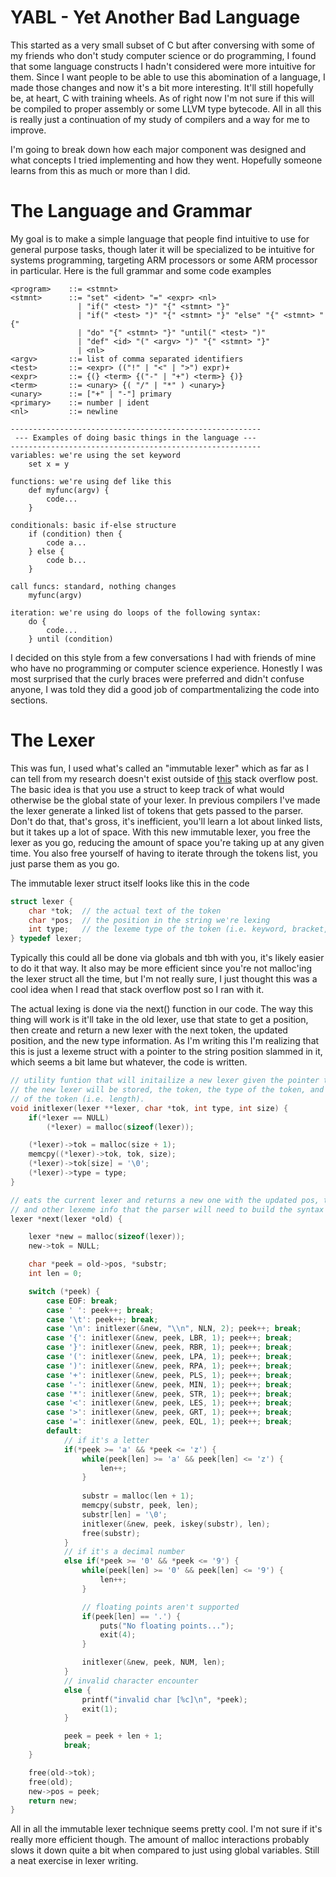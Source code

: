 # YABL - Yet Another Bad Language

This started as a very small subset of C
but after conversing with some of my friends who don't study computer science or do programming, I found that some language constructs I hadn't considered were more intuitive
for them. Since I want people to be able to use this abomination of a language, I made those changes and now it's a bit more interesting. It'll still hopefully be, at heart, C with training wheels. As of right now I'm not sure if this will be compiled to proper assembly or some LLVM type bytecode. All in all this is really just a continuation of my study of compilers and a way for me to improve.

I'm going to break down how each major component was designed and what concepts I tried implementing and how they went. Hopefully someone learns from this as much or more than I
did.

# The Language and Grammar

My goal is to make a simple language that people find intuitive to use for general purpose tasks, though later it will be specialized to be intuitive for systems programming, targeting ARM processors or some ARM processor in particular. Here is the full grammar and some code examples

```
<program>    ::= <stmnt>
<stmnt>      ::= "set" <ident> "=" <expr> <nl>
               | "if(" <test> ")" "{" <stmnt> "}" 
               | "if(" <test> ")" "{" <stmnt> "}" "else" "{" <stmnt> "{"
               | "do" "{" <stmnt> "}" "until(" <test> ")"
               | "def" <id> "(" <argv> ")" "{" <stmnt> "}"
               | <nl>
<argv>       ::= list of comma separated identifiers
<test>       ::= <expr> (("!" | "<" | ">") expr)+
<expr>       ::= {(} <term> {("-" | "+") <term>} {)}
<term>       ::= <unary> {( "/" | "*" ) <unary>}
<unary>      ::= ["+" | "-"] primary
<primary>    ::= number | ident
<nl>         ::= newline

--------------------------------------------------------
 --- Examples of doing basic things in the language ---
--------------------------------------------------------
variables: we're using the set keyword
    set x = y

functions: we're using def like this
    def myfunc(argv) {
        code...
    }

conditionals: basic if-else structure
    if (condition) then {
        code a...
    } else {
        code b...
    }

call funcs: standard, nothing changes
    myfunc(argv)

iteration: we're using do loops of the following syntax:
    do {
        code...
    } until (condition)
```

I decided on this style from a few conversations I had with friends of mine who have no programming or computer science experience. Honestly I was most surprised that the curly braces were preferred and didn't confuse anyone, I was told they did a good job of compartmentalizing the code into sections.

# The Lexer

This was fun, I used what's called an "immutable lexer" which as far as I can tell from my research doesn't exist outside of [this](https://stackoverflow.com/questions/44336831/why-should-strtok-be-deprecated/) stack overflow post.
The basic idea is that you use a struct to keep track of what would otherwise be the global state of your lexer. In previous compilers I've made the lexer generate a linked list
of tokens that gets passed to the parser. Don't do that, that's gross, it's inefficient, you'll learn a lot about linked lists, but it takes up a lot of space. With this new
immutable lexer, you free the lexer as you go, reducing the amount of space you're taking up at any given time. You also free yourself of having to iterate through the tokens list, you just parse them as you go.

The immutable lexer struct itself looks like this in the code
```C
struct lexer {
    char *tok;  // the actual text of the token
    char *pos;  // the position in the string we're lexing
    int type;   // the lexeme type of the token (i.e. keyword, bracket, etc.)
} typedef lexer;
```
Typically this could all be done via globals and tbh with you, it's likely easier to do it that way. It also may be more efficient since you're not malloc'ing the lexer struct all the time, but I'm not really sure, I just thought this was a cool idea when I read that stack overflow post so I ran with it.

The actual lexing is done via the next() function in our code. The way this thing will work is it'll take in the old lexer, use that state to get a position, then create and 
return a new lexer with the next token, the updated position, and the new type information. As I'm writing this I'm realizing that this is just a lexeme struct with a pointer
to the string position slammed in it, which seems a bit lame but whatever, the code is written.
```C
// utility funtion that will initailize a new lexer given the pointer to where
// the new lexer will be stored, the token, the type of the token, and the size
// of the token (i.e. length).
void initlexer(lexer **lexer, char *tok, int type, int size) {
    if(*lexer == NULL)
        (*lexer) = malloc(sizeof(lexer));

    (*lexer)->tok = malloc(size + 1);
    memcpy((*lexer)->tok, tok, size);
    (*lexer)->tok[size] = '\0';
    (*lexer)->type = type;
}

// eats the current lexer and returns a new one with the updated pos, token,
// and other lexeme info that the parser will need to build the syntax tree
lexer *next(lexer *old) {

    lexer *new = malloc(sizeof(lexer));
    new->tok = NULL;

    char *peek = old->pos, *substr;
    int len = 0;

    switch (*peek) {
        case EOF: break;
        case ' ': peek++; break;
        case '\t': peek++; break;
        case '\n': initlexer(&new, "\\n", NLN, 2); peek++; break;
        case '{': initlexer(&new, peek, LBR, 1); peek++; break;
        case '}': initlexer(&new, peek, RBR, 1); peek++; break;
        case '(': initlexer(&new, peek, LPA, 1); peek++; break;
        case ')': initlexer(&new, peek, RPA, 1); peek++; break;
        case '+': initlexer(&new, peek, PLS, 1); peek++; break;
        case '-': initlexer(&new, peek, MIN, 1); peek++; break;
        case '*': initlexer(&new, peek, STR, 1); peek++; break;
        case '<': initlexer(&new, peek, LES, 1); peek++; break;
        case '>': initlexer(&new, peek, GRT, 1); peek++; break;
        case '=': initlexer(&new, peek, EQL, 1); peek++; break;
        default:
            // if it's a letter
            if(*peek >= 'a' && *peek <= 'z') {
                while(peek[len] >= 'a' && peek[len] <= 'z') {
                    len++;
                }
         
                substr = malloc(len + 1);
                memcpy(substr, peek, len);
                substr[len] = '\0';
                initlexer(&new, peek, iskey(substr), len);
                free(substr);
            }
            // if it's a decimal number
            else if(*peek >= '0' && *peek <= '9') {
                while(peek[len] >= '0' && peek[len] <= '9') {
                    len++;
                }

                // floating points aren't supported
                if(peek[len] == '.') {
                    puts("No floating points...");
                    exit(4);
                }

                initlexer(&new, peek, NUM, len);
            }
            // invalid character encounter
            else {
                printf("invalid char [%c]\n", *peek);
                exit(1);
            }

            peek = peek + len + 1;
            break;
    }

    free(old->tok);
    free(old);
    new->pos = peek;
    return new;
}
```

All in all the immutable lexer technique seems pretty cool. I'm not sure if it's really more efficient though. The amount of malloc interactions probably slows it down quite a bit when compared to just using global variables. Still a neat exercise in lexer writing.
